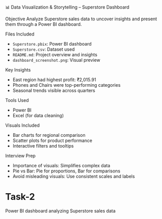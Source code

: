 📊 Data Visualization & Storytelling – Superstore Dashboard

 Objective
Analyze Superstore sales data to uncover insights and present them through a Power BI dashboard.

 Files Included
- `Superstore.pbix`: Power BI dashboard
- `Superstore.csv`: Dataset used
- `README.md`: Project overview and insights
- `dashboard_screenshot.png`: Visual preview

Key Insights
- East region had highest profit: ₹2,015.91
- Phones and Chairs were top-performing categories
- Seasonal trends visible across quarters

Tools Used
- Power BI
- Excel (for data cleaning)

 Visuals Included
- Bar charts for regional comparison
- Scatter plots for product performance
- Interactive filters and tooltips

Interview Prep
- Importance of visuals: Simplifies complex data
- Pie vs Bar: Pie for proportions, Bar for comparisons
- Avoid misleading visuals: Use consistent scales and labels
# Task-2
Power BI dashboard analyzing Superstore sales data
